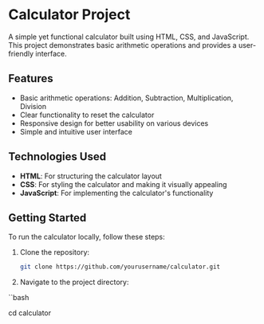 # Calculator Project

A simple yet functional calculator built using HTML, CSS, and JavaScript. This project demonstrates basic arithmetic operations and provides a user-friendly interface.

## Features

- Basic arithmetic operations: Addition, Subtraction, Multiplication, Division
- Clear functionality to reset the calculator
- Responsive design for better usability on various devices
- Simple and intuitive user interface

## Technologies Used

- **HTML**: For structuring the calculator layout
- **CSS**: For styling the calculator and making it visually appealing
- **JavaScript**: For implementing the calculator's functionality

## Getting Started

To run the calculator locally, follow these steps:

1. Clone the repository:

   ```bash
   git clone https://github.com/yourusername/calculator.git


2. Navigate to the project directory:

``bash

cd calculator
